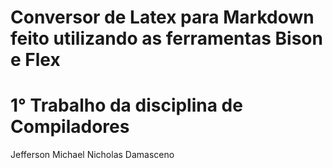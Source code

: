 # Conversor de Latex para Markdown feito utilizando as ferramentas Bison e Flex
# 1° Trabalho da disciplina de Compiladores
Jefferson Michael
Nicholas Damasceno

